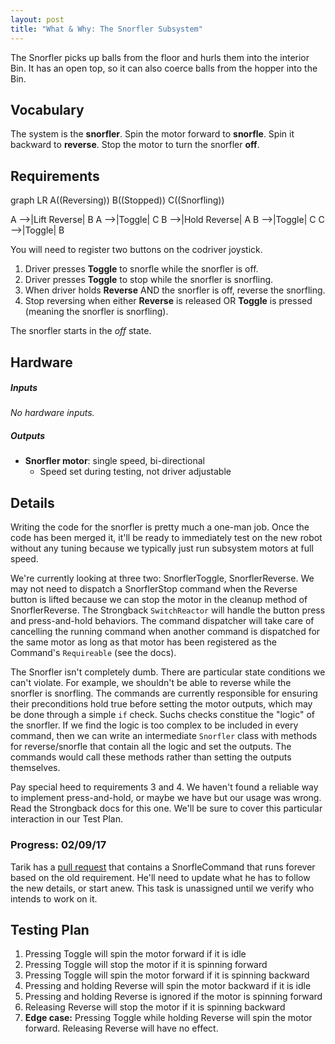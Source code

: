 ```yaml
---
layout: post
title: "What & Why: The Snorfler Subsystem"
---
```


The Snorfler picks up balls from the floor and hurls them into the interior Bin. It has an open top, so it can also coerce balls from the hopper into the Bin.

<!--more-->

## Vocabulary

The system is the **snorfler**. Spin the motor forward to **snorfle**. Spin it backward to **reverse**. Stop the motor to turn the snorfler **off**.

## Requirements

<div class="mermaid">
graph LR
  A((Reversing))
  B((Stopped))
  C((Snorfling))

  A -->|Lift Reverse| B
  A -->|Toggle| C
  B -->|Hold Reverse| A
  B -->|Toggle| C
  C -->|Toggle| B
</div>

You will need to register two buttons on the codriver joystick.

1. Driver presses **Toggle** to snorfle while the snorfler is off.
2. Driver presses **Toggle** to stop while the snorfler is snorfling.
3. When driver holds **Reverse** AND the snorfler is off, reverse the snorfling.
4. Stop reversing when either **Reverse** is released OR **Toggle** is pressed (meaning the snorfler is snorfling).

The snorfler starts in the *off* state.

## Hardware

##### Inputs
*No hardware inputs.*

##### Outputs

* **Snorfler motor**: single speed, bi-directional
   * Speed set during testing, not driver adjustable

## Details

Writing the code for the snorfler is pretty much a one-man job. Once the code has been merged it, it'll be ready to immediately test on the new robot without any tuning because we typically just run subsystem motors at full speed.

We're currently looking at three two: SnorflerToggle, SnorflerReverse. We may not need to dispatch a SnorflerStop command when the Reverse button is lifted because we can stop the motor in the cleanup method of SnorflerReverse. The Strongback `SwitchReactor` will handle the button press and press-and-hold behaviors. The command dispatcher will take care of cancelling the running command when another command is dispatched for the same motor as long as that motor has been registered as the Command's `Requireable` (see the docs).

The Snorfler isn't completely dumb. There are particular state conditions we can't violate. For example, we shouldn't be able to reverse while the snorfler is snorfling. The commands are currently responsible for ensuring their preconditions hold true before setting the motor outputs, which may be done through a simple `if` check. Suchs checks constitue the "logic" of the snorfler. If we find the logic is too complex to be included in every command, then we can write an intermediate `Snorfler` class with methods for reverse/snorfle that contain all the logic and set the outputs. The commands would call these methods rather than setting the outputs themselves.

Pay special heed to requirements 3 and 4. We haven't found a reliable way to implement press-and-hold, or maybe we have but our usage was wrong. Read the Strongback docs for this one. We'll be sure to cover this particular interaction in our Test Plan.

### Progress: 02/09/17

Tarik has a [pull request](https://github.com/teamresistance/fist-of-life/pull/16) that contains a SnorfleCommand that runs forever based on the old requirement. He'll need to update what he has to follow the new details, or start anew. This task is unassigned until we verify who intends to work on it.

## Testing Plan

1. Pressing Toggle will spin the motor forward if it is idle
2. Pressing Toggle will stop the motor if it is spinning forward
3. Pressing Toggle will spin the motor forward if it is spinning backward
4. Pressing and holding Reverse will spin the motor backward if it is idle
5. Pressing and holding Reverse is ignored if the motor is spinning forward
6. Releasing Reverse will stop the motor if it is spinning backward
7. **Edge case:** Pressing Toggle while holding Reverse will spin the motor forward. Releasing Reverse will have no effect.
